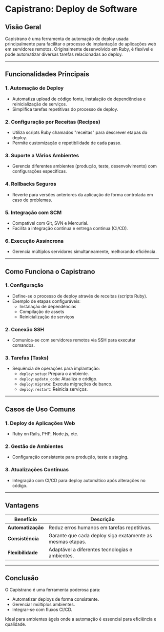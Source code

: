 # Capistrano: Deploy de Software

## **Visão Geral**

Capistrano é uma ferramenta de automação de deploy usada principalmente para facilitar o processo de implantação de aplicações web em servidores remotos. Originalmente desenvolvido em Ruby, é flexível e pode automatizar diversas tarefas relacionadas ao deploy.

---

## **Funcionalidades Principais**

### **1. Automação de Deploy**

- Automatiza upload de código fonte, instalação de dependências e reinicialização de serviços.
- Simplifica tarefas repetitivas do processo de deploy.

### **2. Configuração por Receitas (Recipes)**

- Utiliza scripts Ruby chamados "receitas" para descrever etapas do deploy.
- Permite customização e repetibilidade de cada passo.

### **3. Suporte a Vários Ambientes**

- Gerencia diferentes ambientes (produção, teste, desenvolvimento) com configurações específicas.

### **4. Rollbacks Seguros**

- Reverte para versões anteriores da aplicação de forma controlada em caso de problemas.

### **5. Integração com SCM**

- Compatível com Git, SVN e Mercurial.
- Facilita a integração contínua e entrega contínua (CI/CD).

### **6. Execução Assíncrona**

- Gerencia múltiplos servidores simultaneamente, melhorando eficiência.

---

## **Como Funciona o Capistrano**

### **1. Configuração**

- Define-se o processo de deploy através de receitas (scripts Ruby).
- Exemplo de etapas configuráveis:
  - Instalação de dependências
  - Compilação de assets
  - Reinicialização de serviços

### **2. Conexão SSH**

- Comunica-se com servidores remotos via SSH para executar comandos.

### **3. Tarefas (Tasks)**

- Sequência de operações para implantação:
  - `deploy:setup`: Prepara o ambiente.
  - `deploy:update_code`: Atualiza o código.
  - `deploy:migrate`: Executa migrações de banco.
  - `deploy:restart`: Reinicia serviços.

---

## **Casos de Uso Comuns**

### **1. Deploy de Aplicações Web**

- Ruby on Rails, PHP, Node.js, etc.

### **2. Gestão de Ambientes**

- Configuração consistente para produção, teste e staging.

### **3. Atualizações Contínuas**

- Integração com CI/CD para deploy automático após alterações no código.

---

## **Vantagens**

| **Benefício**     | **Descrição**                                             |
| ----------------- | --------------------------------------------------------- |
| **Automatização** | Reduz erros humanos em tarefas repetitivas.               |
| **Consistência**  | Garante que cada deploy siga exatamente as mesmas etapas. |
| **Flexibilidade** | Adaptável a diferentes tecnologias e ambientes.           |

---

## **Conclusão**

O Capistrano é uma ferramenta poderosa para:

- Automatizar deploys de forma consistente.
- Gerenciar múltiplos ambientes.
- Integrar-se com fluxos CI/CD.

Ideal para ambientes ágeis onde a automação é essencial para eficiência e qualidade.

